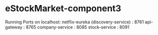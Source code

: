 # eStockMarket-component3

Running Ports on localhost:
 netflix-eureka (discovery-service) : 8761
 api-gateway : 8765
 company-service : 8085
 stock-service : 8091
